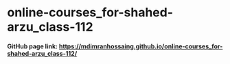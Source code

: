 # online-courses_for-shahed-arzu_class-112

#### GitHub page link: https://mdimranhossaing.github.io/online-courses_for-shahed-arzu_class-112/
